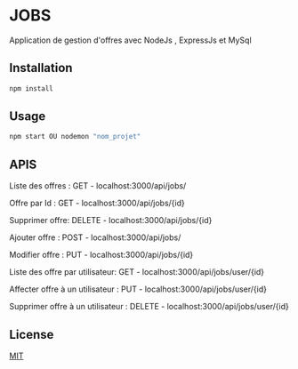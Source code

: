 # JOBS

Application de gestion d'offres avec NodeJs , ExpressJs et MySql

## Installation


```bash
npm install
```

## Usage

```bash
npm start OU nodemon "nom_projet"
```

## APIS
Liste des offres : GET - localhost:3000/api/jobs/

Offre par Id : GET - localhost:3000/api/jobs/{id}

Supprimer offre: DELETE - localhost:3000/api/jobs/{id}

Ajouter offre : POST - localhost:3000/api/jobs/

Modifier offre : PUT - localhost:3000/api/jobs/{id}

Liste des offre par utilisateur: GET - localhost:3000/api/jobs/user/{id}

Affecter offre à un utilisateur : PUT - localhost:3000/api/jobs/user/{id}

Supprimer offre à un utilisateur : DELETE - localhost:3000/api/jobs/user/{id}

## License
[MIT](https://choosealicense.com/licenses/mit/)

